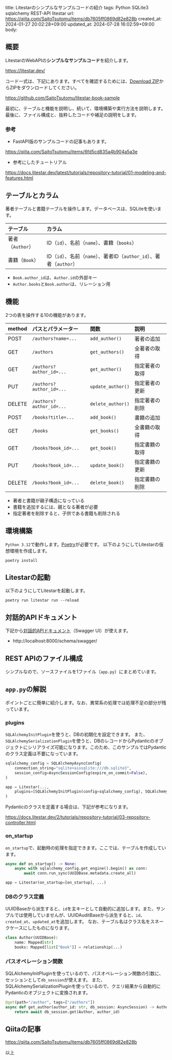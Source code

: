 title: Litestarのシンプルなサンプルコードの紹介
tags: Python SQLite3 sqlalchemy REST-API litestar
url: https://qiita.com/SaitoTsutomu/items/db7605ff0869d82e828b
created_at: 2024-01-27 20:02:28+09:00
updated_at: 2024-07-28 16:02:59+09:00
body:

## 概要

LitestarのWebAPIの**シンプルなサンプルコード**を紹介します。

https://litestar.dev/

コード一式は、下記にあります。すべてを確認するためには、[Download ZIP](https://github.com/SaitoTsutomu/litestar-book-sample/archive/refs/heads/master.zip)からZIPをダウンロードしてください。

https://github.com/SaitoTsutomu/litestar-book-sample

最初に、テーブルと機能を説明し、続いて、環境構築や実行方法を説明します。
最後に、ファイル構成と、抜粋したコードや補足の説明をします。

### 参考

- FastAPI版のサンプルコードの記事もあります。

https://qiita.com/SaitoTsutomu/items/6fd5cd835a4b904a5a3e

- 参考にしたチュートリアル

https://docs.litestar.dev/latest/tutorials/repository-tutorial/01-modeling-and-features.html

## テーブルとカラム

著者テーブルと書籍テーブルを操作します。データベースは、SQLiteを使います。

| テーブル         | カラム                                                              |
| :--------------- | :------------------------------------------------------------------ |
| 著者（`Author`） | ID（`id`）、名前（`name`）、書籍（`books`）                         |
| 書籍（`Book`）   | ID（`id`）、名前（`name`）、著者ID（`author_id`）、著者（`author`） |

- `Book.author_id`は、`Author.id`の外部キー
- `Author.books`と`Book.author`は、リレーション用

## 機能

2つの表を操作する10の機能があります。

| method | パスとパラメーター       | 関数              | 説明           |
| :----- | :----------------------- | :---------------- | :------------- |
| POST   | `/authors?name=...`      | `add_author()`    | 著者の追加     |
| GET    | `/authors`               | `get_authors()`   | 全著者の取得   |
| GET    | `/authors?author_id=...` | `get_author()`    | 指定著者の取得 |
| PUT    | `/authors?author_id=...` | `update_author()` | 指定著者の更新 |
| DELETE | `/authors?author_id=...` | `delete_author()` | 指定著者の削除 |
| POST   | `/books?title=...`       | `add_book()`      | 書籍の追加     |
| GET    | `/books`                 | `get_books()`     | 全書籍の取得   |
| GET    | `/books?book_id=...`     | `get_book()`      | 指定書籍の取得 |
| PUT    | `/books?book_id=...`     | `update_book()`   | 指定書籍の更新 |
| DELETE | `/books?book_id=...`     | `delete_book()`   | 指定書籍の削除 |

- 著者と書籍が親子構造になっている
- 書籍を追加するには、親となる著者が必要
- 指定著者を削除すると、子供である書籍も削除される

## 環境構築

`Python 3.12`で動作します。[Poetry](https://python-poetry.org/)が必要です。
以下のようにしてLitestarの仮想環境を作成します。

```shell
poetry install
```

## Litestarの起動

以下のようにしてLitestarを起動します。

```shell
poetry run litestar run --reload
```

## 対話的APIドキュメント

下記から[対話的APIドキュメント](https://fastapi.tiangolo.com/ja/tutorial/first-steps/#api)（Swagger UI）が使えます。

- http://localhost:8000/schema/swagger/

## REST APIのファイル構成

シンプルなので、ソースファイルを1ファイル（`app.py`）にまとめています。

## `app.py`の解説

ポイントごとに簡単に紹介します。なお、異常系の処理では処理不足の部分が残っています。

### plugins

`SQLAlchemyInitPlugin`を使うと、DBの初期化を設定できます。
また、`SQLAlchemySerializationPlugin`を使うと、DBのレコードからPydanticのオブジェクトにシリアライズ可能になります。このため、このサンプルではPydanticのクラス定義は不要になっています。

```python
sqlalchemy_config = SQLAlchemyAsyncConfig(
    connection_string="sqlite+aiosqlite:///db.sqlite3",
    session_config=AsyncSessionConfig(expire_on_commit=False),
)

app = Litestar(..., 
    plugins=[SQLAlchemyInitPlugin(config=sqlalchemy_config), SQLAlchemySerializationPlugin()],
)
```

Pydanticのクラスを定義する場合は、下記が参考になります。

https://docs.litestar.dev/2/tutorials/repository-tutorial/03-repository-controller.html

### on_startup

`on_startup`で、起動時の処理を指定できます。ここでは、テーブルを作成しています。

```python
async def on_startup() -> None:
    async with sqlalchemy_config.get_engine().begin() as conn:
        await conn.run_sync(UUIDBase.metadata.create_all)

app = Litestar(on_startup=[on_startup], ...)
```

### DBのクラス定義

UUIDBaseから派生すると、`id`を主キーとして自動的に追加します。また、サンプルでは使用していませんが、UUIDAuditBaseから派生すると、`id`、`created_at`、`updated_at`を追加します。
なお、テーブル名はクラス名をスネークケースにしたものになります。

```python
class Author(UUIDBase):
    name: Mapped[str]
    books: Mapped[list["Book"]] = relationship(...)
```

### パスオペレーション関数

SQLAlchemyInitPluginを使っているので、パスオペレーション関数の引数に、セッションとして`db_session`が使えます。
また、SQLAlchemySerializationPluginを使っているので、クエリ結果から自動的にPydanticのオブジェクトに変換されます。

```python
@get(path="/author", tags=["/authors"])
async def get_author(author_id: str, db_session: AsyncSession) -> Author | None:
    return await db_session.get(Author, author_id)
```

## Qiitaの記事

https://qiita.com/SaitoTsutomu/items/db7605ff0869d82e828b

以上

